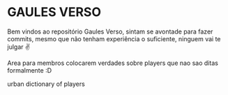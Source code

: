 <h1>GAULES VERSO</h1>

Bem vindos ao repositório Gaules Verso, sintam se avontade para fazer commits, mesmo que não tenham experiência o suficiente, ninguem vai te julgar ✌️

Area para membros colocarem verdades sobre players que nao sao ditas formalmente :D

urban dictionary of players
